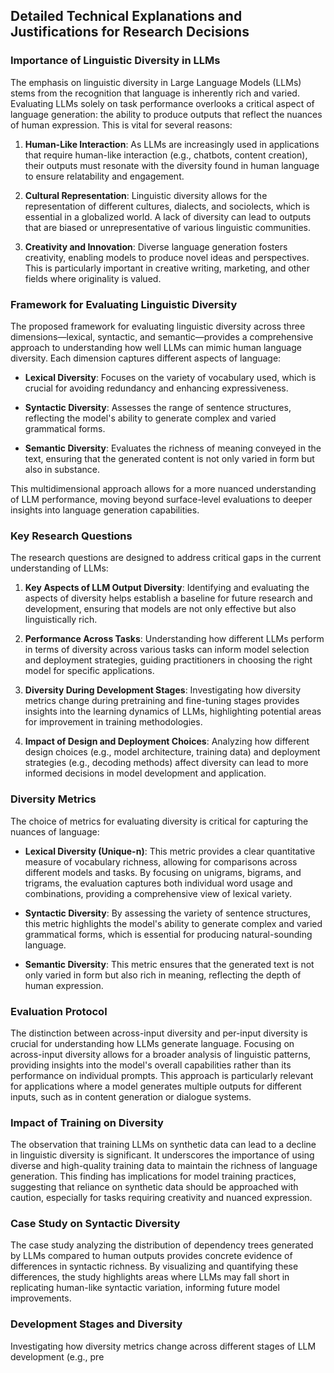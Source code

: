 ## Detailed Technical Explanations and Justifications for Research Decisions

### Importance of Linguistic Diversity in LLMs

The emphasis on linguistic diversity in Large Language Models (LLMs) stems from the recognition that language is inherently rich and varied. Evaluating LLMs solely on task performance overlooks a critical aspect of language generation: the ability to produce outputs that reflect the nuances of human expression. This is vital for several reasons:

1. **Human-Like Interaction**: As LLMs are increasingly used in applications that require human-like interaction (e.g., chatbots, content creation), their outputs must resonate with the diversity found in human language to ensure relatability and engagement.

2. **Cultural Representation**: Linguistic diversity allows for the representation of different cultures, dialects, and sociolects, which is essential in a globalized world. A lack of diversity can lead to outputs that are biased or unrepresentative of various linguistic communities.

3. **Creativity and Innovation**: Diverse language generation fosters creativity, enabling models to produce novel ideas and perspectives. This is particularly important in creative writing, marketing, and other fields where originality is valued.

### Framework for Evaluating Linguistic Diversity

The proposed framework for evaluating linguistic diversity across three dimensions—lexical, syntactic, and semantic—provides a comprehensive approach to understanding how well LLMs can mimic human language diversity. Each dimension captures different aspects of language:

- **Lexical Diversity**: Focuses on the variety of vocabulary used, which is crucial for avoiding redundancy and enhancing expressiveness.
  
- **Syntactic Diversity**: Assesses the range of sentence structures, reflecting the model's ability to generate complex and varied grammatical forms.

- **Semantic Diversity**: Evaluates the richness of meaning conveyed in the text, ensuring that the generated content is not only varied in form but also in substance.

This multidimensional approach allows for a more nuanced understanding of LLM performance, moving beyond surface-level evaluations to deeper insights into language generation capabilities.

### Key Research Questions

The research questions are designed to address critical gaps in the current understanding of LLMs:

1. **Key Aspects of LLM Output Diversity**: Identifying and evaluating the aspects of diversity helps establish a baseline for future research and development, ensuring that models are not only effective but also linguistically rich.

2. **Performance Across Tasks**: Understanding how different LLMs perform in terms of diversity across various tasks can inform model selection and deployment strategies, guiding practitioners in choosing the right model for specific applications.

3. **Diversity During Development Stages**: Investigating how diversity metrics change during pretraining and fine-tuning stages provides insights into the learning dynamics of LLMs, highlighting potential areas for improvement in training methodologies.

4. **Impact of Design and Deployment Choices**: Analyzing how different design choices (e.g., model architecture, training data) and deployment strategies (e.g., decoding methods) affect diversity can lead to more informed decisions in model development and application.

### Diversity Metrics

The choice of metrics for evaluating diversity is critical for capturing the nuances of language:

- **Lexical Diversity (Unique-n)**: This metric provides a clear quantitative measure of vocabulary richness, allowing for comparisons across different models and tasks. By focusing on unigrams, bigrams, and trigrams, the evaluation captures both individual word usage and combinations, providing a comprehensive view of lexical variety.

- **Syntactic Diversity**: By assessing the variety of sentence structures, this metric highlights the model's ability to generate complex and varied grammatical forms, which is essential for producing natural-sounding language.

- **Semantic Diversity**: This metric ensures that the generated text is not only varied in form but also rich in meaning, reflecting the depth of human expression.

### Evaluation Protocol

The distinction between across-input diversity and per-input diversity is crucial for understanding how LLMs generate language. Focusing on across-input diversity allows for a broader analysis of linguistic patterns, providing insights into the model's overall capabilities rather than its performance on individual prompts. This approach is particularly relevant for applications where a model generates multiple outputs for different inputs, such as in content generation or dialogue systems.

### Impact of Training on Diversity

The observation that training LLMs on synthetic data can lead to a decline in linguistic diversity is significant. It underscores the importance of using diverse and high-quality training data to maintain the richness of language generation. This finding has implications for model training practices, suggesting that reliance on synthetic data should be approached with caution, especially for tasks requiring creativity and nuanced expression.

### Case Study on Syntactic Diversity

The case study analyzing the distribution of dependency trees generated by LLMs compared to human outputs provides concrete evidence of differences in syntactic richness. By visualizing and quantifying these differences, the study highlights areas where LLMs may fall short in replicating human-like syntactic variation, informing future model improvements.

### Development Stages and Diversity

Investigating how diversity metrics change across different stages of LLM development (e.g., pre